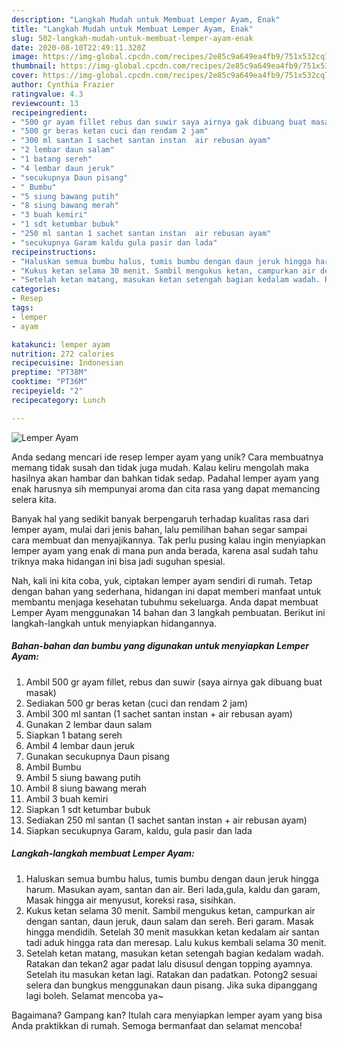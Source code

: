 ```yaml
---
description: "Langkah Mudah untuk Membuat Lemper Ayam, Enak"
title: "Langkah Mudah untuk Membuat Lemper Ayam, Enak"
slug: 502-langkah-mudah-untuk-membuat-lemper-ayam-enak
date: 2020-08-10T22:49:11.320Z
image: https://img-global.cpcdn.com/recipes/2e85c9a649ea4fb9/751x532cq70/lemper-ayam-foto-resep-utama.jpg
thumbnail: https://img-global.cpcdn.com/recipes/2e85c9a649ea4fb9/751x532cq70/lemper-ayam-foto-resep-utama.jpg
cover: https://img-global.cpcdn.com/recipes/2e85c9a649ea4fb9/751x532cq70/lemper-ayam-foto-resep-utama.jpg
author: Cynthia Frazier
ratingvalue: 4.3
reviewcount: 13
recipeingredient:
- "500 gr ayam fillet rebus dan suwir saya airnya gak dibuang buat masak"
- "500 gr beras ketan cuci dan rendam 2 jam"
- "300 ml santan 1 sachet santan instan  air rebusan ayam"
- "2 lembar daun salam"
- "1 batang sereh"
- "4 lembar daun jeruk"
- "secukupnya Daun pisang"
- " Bumbu"
- "5 siung bawang putih"
- "8 siung bawang merah"
- "3 buah kemiri"
- "1 sdt ketumbar bubuk"
- "250 ml santan 1 sachet santan instan  air rebusan ayam"
- "secukupnya Garam kaldu gula pasir dan lada"
recipeinstructions:
- "Haluskan semua bumbu halus, tumis bumbu dengan daun jeruk hingga harum. Masukan ayam, santan dan air. Beri lada,gula, kaldu dan garam, Masak hingga air menyusut, koreksi rasa, sisihkan."
- "Kukus ketan selama 30 menit. Sambil mengukus ketan, campurkan air dengan santan, daun jeruk, daun salam dan sereh. Beri garam. Masak hingga mendidih. Setelah 30 menit masukkan ketan kedalam air santan tadi aduk hingga rata dan meresap. Lalu kukus kembali selama 30 menit."
- "Setelah ketan matang, masukan ketan setengah bagian kedalam wadah. Ratakan dan tekan2 agar padat lalu disusul dengan topping ayamnya. Setelah itu masukan ketan lagi. Ratakan dan padatkan. Potong2 sesuai selera dan bungkus menggunakan daun pisang. Jika suka dipanggang lagi boleh. Selamat mencoba ya~"
categories:
- Resep
tags:
- lemper
- ayam

katakunci: lemper ayam 
nutrition: 272 calories
recipecuisine: Indonesian
preptime: "PT38M"
cooktime: "PT36M"
recipeyield: "2"
recipecategory: Lunch

---
```



![Lemper Ayam](https://img-global.cpcdn.com/recipes/2e85c9a649ea4fb9/751x532cq70/lemper-ayam-foto-resep-utama.jpg)

Anda sedang mencari ide resep lemper ayam yang unik? Cara membuatnya memang tidak susah dan tidak juga mudah. Kalau keliru mengolah maka hasilnya akan hambar dan bahkan tidak sedap. Padahal lemper ayam yang enak harusnya sih mempunyai aroma dan cita rasa yang dapat memancing selera kita.



Banyak hal yang sedikit banyak berpengaruh terhadap kualitas rasa dari lemper ayam, mulai dari jenis bahan, lalu pemilihan bahan segar sampai cara membuat dan menyajikannya. Tak perlu pusing kalau ingin menyiapkan lemper ayam yang enak di mana pun anda berada, karena asal sudah tahu triknya maka hidangan ini bisa jadi suguhan spesial.


Nah, kali ini kita coba, yuk, ciptakan lemper ayam sendiri di rumah. Tetap dengan bahan yang sederhana, hidangan ini dapat memberi manfaat untuk membantu menjaga kesehatan tubuhmu sekeluarga. Anda dapat membuat Lemper Ayam menggunakan 14 bahan dan 3 langkah pembuatan. Berikut ini langkah-langkah untuk menyiapkan hidangannya.

<!--inarticleads1-->

##### Bahan-bahan dan bumbu yang digunakan untuk menyiapkan Lemper Ayam:

1. Ambil 500 gr ayam fillet, rebus dan suwir (saya airnya gak dibuang buat masak)
1. Sediakan 500 gr beras ketan (cuci dan rendam 2 jam)
1. Ambil 300 ml santan (1 sachet santan instan + air rebusan ayam)
1. Gunakan 2 lembar daun salam
1. Siapkan 1 batang sereh
1. Ambil 4 lembar daun jeruk
1. Gunakan secukupnya Daun pisang
1. Ambil  Bumbu
1. Ambil 5 siung bawang putih
1. Ambil 8 siung bawang merah
1. Ambil 3 buah kemiri
1. Siapkan 1 sdt ketumbar bubuk
1. Sediakan 250 ml santan (1 sachet santan instan + air rebusan ayam)
1. Siapkan secukupnya Garam, kaldu, gula pasir dan lada




<!--inarticleads2-->

##### Langkah-langkah membuat Lemper Ayam:

1. Haluskan semua bumbu halus, tumis bumbu dengan daun jeruk hingga harum. Masukan ayam, santan dan air. Beri lada,gula, kaldu dan garam, Masak hingga air menyusut, koreksi rasa, sisihkan.
1. Kukus ketan selama 30 menit. Sambil mengukus ketan, campurkan air dengan santan, daun jeruk, daun salam dan sereh. Beri garam. Masak hingga mendidih. Setelah 30 menit masukkan ketan kedalam air santan tadi aduk hingga rata dan meresap. Lalu kukus kembali selama 30 menit.
1. Setelah ketan matang, masukan ketan setengah bagian kedalam wadah. Ratakan dan tekan2 agar padat lalu disusul dengan topping ayamnya. Setelah itu masukan ketan lagi. Ratakan dan padatkan. Potong2 sesuai selera dan bungkus menggunakan daun pisang. Jika suka dipanggang lagi boleh. Selamat mencoba ya~




Bagaimana? Gampang kan? Itulah cara menyiapkan lemper ayam yang bisa Anda praktikkan di rumah. Semoga bermanfaat dan selamat mencoba!
